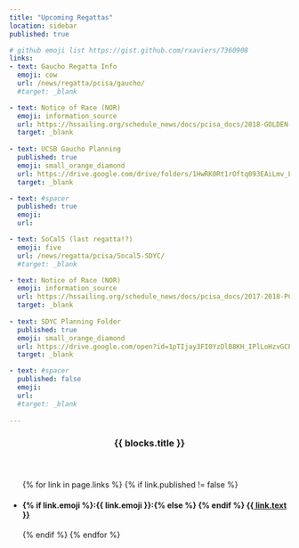 ```yaml
---
title: "Upcoming Regattas"
location: sidebar
published: true

# github emoji list https://gist.github.com/rxaviers/7360908
links:
- text: Gaucho Regatta Info
  emoji: cow
  url: /news/regatta/pcisa/gaucho/
  #target: _blank

- text: Notice of Race (NOR)
  emoji: information_source
  url: https://hssailing.org/schedule_news/docs/pcisa_docs/2018-GOLDEN-BEAR-NOR.pdf
  target: _blank
  
- text: UCSB Gaucho Planning
  published: true
  emoji: small_orange_diamond
  url: https://drive.google.com/drive/folders/1HwRK0Rt1rOftq093EAiLmv_Ld_Fpj71V?usp=sharing
  target: _blank

- text: #spacer 
  published: true
  emoji: 
  url: 

- text: SoCal5 (last regatta!?)
  emoji: five
  url: /news/regatta/pcisa/Socal5-SDYC/
  #target: _blank

- text: Notice of Race (NOR)
  emoji: information_source
  url: https://hssailing.org/schedule_news/docs/pcisa_docs/2017-2018-PCISA-SoCal-NOR_1.pdf
  target: _blank
  
- text: SDYC Planning Folder
  published: true
  emoji: small_orange_diamond
  url: https://drive.google.com/open?id=1pTIjay3FI0YzDlB8KH_IPlLoHzvGCEDb
  target: _blank

- text: #spacer
  published: false
  emoji: 
  url: 
  #target: _blank
    
---
```


<header><h3 class="page-heading">{{ blocks.title }}</h3></header>
<ul class="post-list text-muted list-unstyled">
{% for link in page.links %}
  {% if link.published != false %}
  <li>
    <h4>{% if link.emoji %}:{{ link.emoji }}:{% else %}&nbsp;{% endif %} <a href="{{ link.url }}" rel="nofollow" target="{{ link.target }}">{{ link.text }}</a></h4>
  </li>
  {% endif %}
{% endfor %}
</ul>
